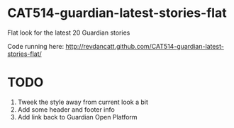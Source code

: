 CAT514-guardian-latest-stories-flat
===================================

Flat look for the latest 20 Guardian stories

Code running here: http://revdancatt.github.com/CAT514-guardian-latest-stories-flat/

TODO
====

1. Tweek the style away from current look a bit
2. Add some header and footer info
3. Add link back to Guardian Open Platform
